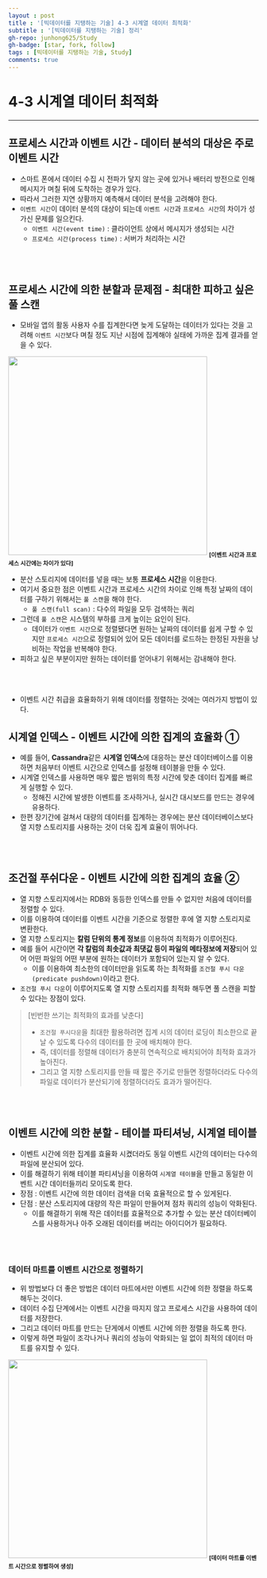 ```yaml
---
layout : post
title : '[빅데이터를 지탱하는 기술] 4-3 시계열 데이터 최적화'
subtitle : '[빅데이터를 지탱하는 기술] 정리'
gh-repo: junhong625/Study
gh-badge: [star, fork, follow]
tags : [빅데이터를 지탱하는 기술, Study]
comments: true
---
```


# 4-3 시계열 데이터 최적화
- - - 

## 프로세스 시간과 이벤트 시간 - 데이터 분석의 대상은 주로 이벤트 시간
- 스마트 폰에서 데이터 수집 시 전파가 닿지 않는 곳에 있거나 배터리 방전으로 인해 메시지가 며칠 뒤에 도착하는 경우가 있다.
- 따라서 그러한 지연 상황까지 예측해서 데이터 분석을 고려해야 한다.
- `이벤트 시간`이 데이터 분석의 대상이 되는데 `이벤트 시간`과 `프로세스 시간`의 차이가 성가신 문제를 일으킨다.
    - `이벤트 시간(event time)` : 클라이언트 상에서 메시지가 생성되는 시간
    - `프로세스 시간(process time)` : 서버가 처리하는 시간
<br>
<br>

## 프로세스 시간에 의한 분할과 문제점 - 최대한 피하고 싶은 풀 스캔
- 모바일 앱의 활동 사용자 수를 집계한다면 늦게 도달하는 데이터가 있다는 것을 고려해 `이벤트 시간`보다 며칠 정도 지난 시점에 집계해야 실태에 가까운 집계 결과를 얻을 수 있다.
<img height=400 src="https://user-images.githubusercontent.com/83000975/168045213-e2da300d-8e89-4add-b1e8-a363ab761380.jpeg">
<b><sub>[이벤트 시간과 프로세스 시간에는 차이가 있다]</sub></b>

- 분산 스토리지에 데이터를 넣을 때는 보통 **프로세스 시간**을 이용한다.
- 여기서 중요한 점은 이벤트 시간과 프로세스 시간의 차이로 인해 특정 날짜의 데이터를 구하기 위해서는 `풀 스캔`을 해야 한다.
    - `풀 스캔(full scan)` : 다수의 파일을 모두 검색하는 쿼리
- 그런데 `풀 스캔`은 시스템의 부하를 크게 높이는 요인이 된다. 
    - 데이터가 `이벤트 시간`으로 정렬됐다면 원하는 날짜의 데이터를 쉽게 구할 수 있지만 `프로세스 시간`으로 정렬되어 있어 모든 데이터를 로드하는 한정된 자원을 낭비하는 작업을 반복해야 한다.
- 피하고 싶은 부분이지만 원하는 데이터를 얻어내기 위해서는 감내해야 한다.
<br>
<br>

- 이벤트 시간 취급을 효율화하기 위해 데이터를 정렬하는 것에는 여러가지 방법이 있다.

## 시계열 인덱스 - 이벤트 시간에 의한 집계의 효율화 ①
- 예를 들어, **Cassandra**같은 **시계열 인덱스**에 대응하는 분산 데이터베이스를 이용하면 처음부터 이벤트 시간으로 인덱스를 설정해 테이블을 만들 수 있다.
- 시계열 인덱스를 사용하면 매우 짧은 범위의 특정 시간에 맞춘 데이터 집계를 빠르게 실행할 수 있다.
    - 정해진 시간에 발생한 이벤트를 조사하거나, 실시간 대시보드를 만드는 경우에 유용하다.
- 한편 장기간에 걸쳐서 대량의 데이터를 집계하는 경우에는 분산 데이터베이스보다 열 지향 스토리지를 사용하는 것이 더욱 집계 효율이 뛰어나다.
<br>
<br>

## 조건절 푸쉬다운 - 이벤트 시간에 의한 집계의 효율 ②
- 열 지향 스토리지에서는 RDB와 동등한 인덱스를 만들 수 없지만 처음에 데이터를 정렬할 수 있다.
- 이를 이용하여 데이터를 이벤트 시간을 기준으로 정렬한 후에 열 지향 스토리지로 변환한다.
- 열 지향 스토리지는 **칼럼 단위의 통계 정보**를 이용하여 최적화가 이루어진다.
- 예를 들어 시간이면 **각 칼럼의 최솟값과 최댓값 등이 파일의 메타정보에 저장**되어 있어 어떤 파일의 어떤 부분에 원하는 데이터가 포함되어 있는지 알 수 있다.
    - 이를 이용하여 최소한의 데이터만을 읽도록 하는 최적화를 `조건절 푸시 다운(predicate pushdown)`이라고 한다. 
- `조건절 푸시 다운`이 이루어지도록 열 지향 스토리지를 최적화 해두면 풀 스캔을 피할 수 있다는 장점이 있다.

> [빈번한 쓰기는 최적화의 효과를 낮춘다]
> - `조건절 푸시다운`을 최대한 활용하려면 집계 시의 데이터 로딩이 최소한으로 끝날 수 있도록 다수의 데이터를 한 곳에 배치해야 한다.
> - 즉, 데이터를 정렬해 데이터가 충분히 연속적으로 배치되어야 최적화 효과가 높아진다.
> - 그리고 열 지향 스토리지를 만들 때 짧은 주기로 만들면 정렬하더라도 다수의 파일로 데이터가 분산되기에 정렬하더라도 효과가 떨어진다.
<br>
<br>

## 이벤트 시간에 의한 분할 - 테이블 파티셔닝, 시계열 테이블
- 이벤트 시간에 의한 집계를 효율화 시켰더라도 동일 이벤트 시간의 데이터는 다수의 파일에 분산되어 있다.
- 이를 해결하기 위해 테이블 파티셔닝을 이용하여 `시계열 테이블`을 만들고 동일한 이벤트 시간 데이터들끼리 모이도록 한다.
- 장점 : 이벤트 시간에 의한 데이터 검색을 더욱 효율적으로 할 수 있게된다.
- 단점 : 분산 스토리지에 대량의 작은 파일이 만들어져 점차 쿼리의 성능이 악화된다.
    - 이를 해결하기 위해 작은 데이터를 효율적으로 추가할 수 있는 분산 데이터베이스를 사용하거나 아주 오래된 데이터를 버리는 아이디어가 필요하다.
<br>
<br>

### 데이터 마트를 이벤트 시간으로 정렬하기
- 위 방법보다 더 좋은 방법은 데이터 마트에서만 이벤트 시간에 의한 정렬을 하도록 해두는 것이다.
- 데이터 수집 단계에서는 이벤트 시간을 따지지 않고 프로세스 시간을 사용하여 데이터를 저장한다.
- 그리고 데이터 마트를 만드는 단게에서 이벤트 시간에 의한 정렬을 하도록 한다.
- 이렇게 하면 파일이 조각나거나 쿼리의 성능이 악화되는 일 없이 최적의 데이터 마트를 유지할 수 있다.
<img height=400 src="https://user-images.githubusercontent.com/83000975/168054644-c30c7487-7d56-42d2-b906-6fffdc23b663.jpeg">
<b><sub>[데이터 마트를 이벤트 시간으로 정렬하여 생성]</sub></b>
